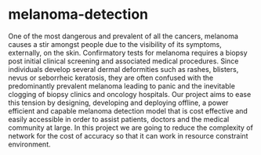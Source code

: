 # melanoma-detection
One of the most dangerous and prevalent of all the cancers, melanoma causes a stir amongst people due to the visibility of its symptoms, externally, on the skin. Confirmatory tests for melanoma requires a biopsy post initial clinical screening and associated medical procedures. Since individuals develop several dermal deformities such as rashes, blisters, nevus or seborrheic keratosis, they are often confused with the predominantly prevalent melanoma leading to panic and the inevitable clogging of biopsy clinics and oncology hospitals.
Our project aims to ease this tension by designing, developing and deploying offline, a power efficient and capable melanoma detection model that is cost effective and easily accessible in order to assist patients, doctors and the medical community at large. In this project we are going to reduce the complexity of network for the cost of accuracy so that it can work in resource constraint environment.
